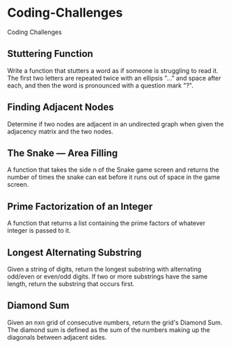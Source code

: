 # Coding-Challenges
Coding Challenges

## Stuttering Function
Write a function that stutters a word as if someone is struggling to read it. The first two letters are repeated twice with an ellipsis "..." and space after each, and then the word is pronounced with a question mark "?".

## Finding Adjacent Nodes
Determine if two nodes are adjacent in an undirected graph when given the adjacency matrix and the two nodes.

## The Snake — Area Filling
A function that takes the side n of the Snake game screen and returns the number of times the snake can eat before it runs out of space in the game screen.

## Prime Factorization of an Integer
A function that returns a list containing the prime factors of whatever integer is passed to it.

## Longest Alternating Substring
Given a string of digits, return the longest substring with alternating odd/even or even/odd digits. If two or more substrings have the same length, return the substring that occurs first.

## Diamond Sum
Given an nxn grid of consecutive numbers, return the grid's Diamond Sum. The diamond sum is defined as the sum of the numbers making up the diagonals between adjacent sides.
